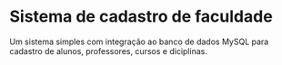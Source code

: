 # Sistema de cadastro de faculdade

Um sistema simples com integração ao banco de dados MySQL
para cadastro de alunos, professores, cursos e diciplinas.
